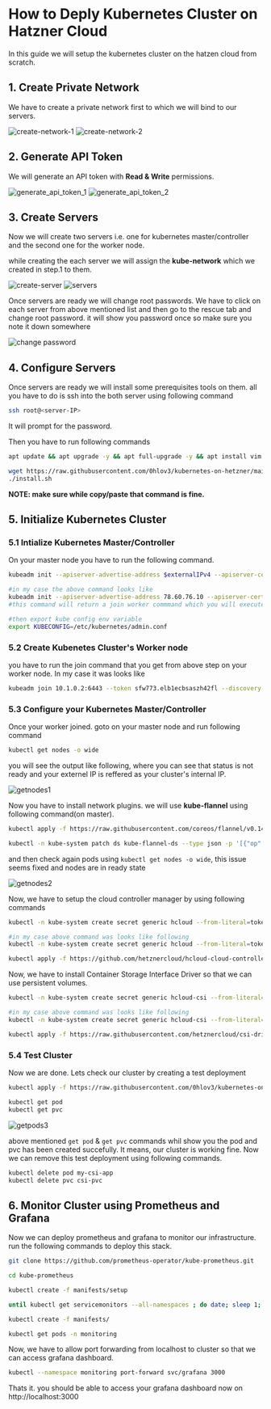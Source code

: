 # How to Deply Kubernetes Cluster on Hatzner Cloud

In this guide we will setup the kubernetes cluster on the hatzen cloud from scratch.

## 1. Create Private Network

We have to create a private network first to which we will bind to our servers.

![create-network-1](images/2.png)
![create-network-2](images/3.png)

## 2. Generate API Token

We will generate an API token with **Read & Write** permissions.

![generate_api_token_1](images/5.png)
![generate_api_token_2](images/6.png)

## 3. Create Servers

Now we will create two servers i.e. one for kubernetes master/controller and the second one for the worker node.

while creating the each server we will assign the **kube-network** which we created in step.1 to them.

![create-server](images/4.png)
![servers](images/7.png)

Once servers are ready we will change root passwords. We have to click on each server from above mentioned list and then go to the rescue tab and change root password. it will show you password once so make sure you note it down somewhere

![change password](images/8.png)

## 4. Configure Servers

Once servers are ready we will install some prerequisites tools on them. all you have to do is ssh into the both server using following command

```bash
ssh root@<server-IP>
```

It will prompt for the password.

Then you have to run following commands

```bash
apt update && apt upgrade -y && apt full-upgrade -y && apt install vim -y

wget https://raw.githubusercontent.com/0hlov3/kubernetes-on-hetzner/main/k8s-ubuntu-install/install.sh && chmod +x install.sh && 
./install.sh
```

**NOTE: make sure while copy/paste that command is fine.**

## 5. Initialize Kubernetes Cluster

### 5.1 Intialize Kubernetes Master/Controller

On your master node you have to run the following command.

```bash
kubeadm init --apiserver-advertise-address $externalIPv4 --apiserver-cert-extra-sans $PrivateIP,$externalIPv4 --control-plane-endpoint $PrivateIP --pod-network-cidr 10.244.0.0/16

#in my case the above command looks like 
kubeadm init --apiserver-advertise-address 78.60.76.10 --apiserver-cert-extra-sans 10.1.0.2,78.60.76.10 --control-plane-endpoint 10.1.0.2 --pod-network-cidr 10.244.0.0/16
#this command will return a join worker commmand which you will execute as it is on your worker nodes

#then export kube config env variable
export KUBECONFIG=/etc/kubernetes/admin.conf 
```

### 5.2 Create Kubenetes Cluster's Worker node

you have to run the join command that you get from above step on your worker node. In my case it was looks like

```bash
kubeadm join 10.1.0.2:6443 --token sfw773.elb1ecbsaszh42fl --discovery-token-ca-cert-hash sha256:b3e92asjhdkajf3223aee88485jkdhaskjd3fa3c3ff805d236e15163994ffadb
```

### 5.3 Configure your Kubernetes Master/Controller

Once your worker joined. goto on your master node and run following command

```bash
kubectl get nodes -o wide
```

you will see the output like following, where you can see that status is not ready and your externel IP is reffered as your cluster's internal IP.

![getnodes1](images/9.png)

Now you have to install network plugins. we will use **kube-flannel** using following command(on master).

```bash
kubectl apply -f https://raw.githubusercontent.com/coreos/flannel/v0.14.0/Documentation/kube-flannel.yml

kubectl -n kube-system patch ds kube-flannel-ds --type json -p '[{"op":"add","path":"/spec/template/spec/tolerations/-","value":{"key":"node.cloudprovider.kubernetes.io/uninitialized","value":"true","effect":"NoSchedule"}}]'
```

and then check again pods using `kubectl get nodes -o wide`, this issue seems fixed and nodes are in ready state

![getnodes2](images/10.png)

Now, we have to setup the cloud controller manager by using following commands

```bash
kubectl -n kube-system create secret generic hcloud --from-literal=token=<hcloud API token> --from-literal=network=<hcloud Network_ID_or_Name>

#in my case above command was looks like following
kubectl -n kube-system create secret generic hcloud --from-literal=token=JeZ3yahMMEisajhdgjasgdjhasdjhablmwnW6Epn3GS3PIisSVKlO9xKe --from-literal=network=kube-network

kubectl apply -f https://github.com/hetznercloud/hcloud-cloud-controller-manager/releases/latest/download/ccm-networks.yaml
```

Now, we have to install Container Storage Interface Driver so that we can use persistent volumes.

```bash
kubectl -n kube-system create secret generic hcloud-csi --from-literal=token=<hcloud API token> --from-literal=network=<hcloud Network_ID_or_Name>

#in my case above command was looks like following
kubectl -n kube-system create secret generic hcloud-csi --from-literal=token=JeZ3yahMMEi0cetrJPkdx2jmfsadjhasjkdhaksjkspn3GS3PIisSVKlO9xKe

kubectl apply -f https://raw.githubusercontent.com/hetznercloud/csi-driver/v1.6.0/deploy/kubernetes/hcloud-csi.yml
```

### 5.4 Test Cluster

Now we are done. Lets check our cluster by creating a test deployment

```bash
kubectl apply -f https://raw.githubusercontent.com/0hlov3/kubernetes-on-hetzner/main/test-deployment/csi-pvc-test.yaml

kubectl get pod
kubectl get pvc
```

![getpods3](images/11.png)

above mentioned `get pod` & `get pvc` commands whil show you the pod and pvc has been created succefully. It means, our cluster is working fine. Now we can remove this test deployment using following commands.

```bash
kubectl delete pod my-csi-app
kubectl delete pvc csi-pvc
```

## 6. Monitor Cluster using Prometheus and Grafana

Now we can deploy prometheus and grafana to monitor our infrastructure.
run the following commands to deploy this stack.

```bash
git clone https://github.com/prometheus-operator/kube-prometheus.git

cd kube-prometheus

kubectl create -f manifests/setup

until kubectl get servicemonitors --all-namespaces ; do date; sleep 1; echo ""; done

kubectl create -f manifests/

kubectl get pods -n monitoring
```

Now, we have to allow port forwarding from localhost to cluster so that we can access grafana dashboard.

```bash
kubectl --namespace monitoring port-forward svc/grafana 3000
```

Thats it. you should be able to access your grafana dashboard now on http://localhost:3000
